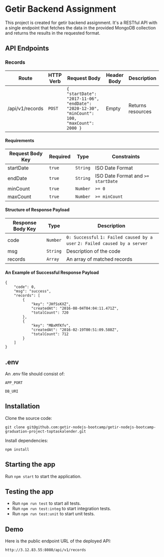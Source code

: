 # Getir Backend Assignment

This project is created for getir backend assignment. It's a RESTful API with a single endpoint that fetches the data in the provided MongoDB collection and returns the results in the requested format.

## API Endpoints

### Records

| Route | HTTP Verb | Request Body | Header Body | Description |
| --- | --- | --- | --- | --- |
| /api/v1/records | `POST` | `{ "startDate": "2017-11-06", "endDate": "2020-12-30", "minCount": 100, "maxCount": 2000 }` | Empty | Returns resources |

#### Requirements

| Request Body Key | Required | Type | Constraints |
| --- | --- | --- | --- |
| startDate | `true` | `String` | ISO Date Format |
| endDate | `true` | `String` | ISO Date Format and `>= startDate` |
| minCount | `true` | `Number` | `>= 0` |
| maxCount | `true` | `Number` | `>= minCount` |

#### Structure of Response Payload

| Response Body Key | Type | Description  |
| --- | --- | --- |
| code | `Number` | `0: Successful` `1: Failed caused by a user` `2: Failed caused by a server` |
| msg | `String` | Description of the code |
| records | `Array` | An array of matched records  |

#### An Example of Successful Response Payload

    {
        "code": 0,
        "msg": "success",
        "records": [
            {
                "key": "JHfSsKXZ",
                "createdAt": "2016-08-04T04:04:11.471Z",
                "totalCount": 720
            },
            {
                "key": "MBxMfKfv",
                "createdAt": "2016-02-19T00:51:09.588Z",
                "totalCount": 712
            }
        ]
    }

## .env

An .env file should consist of:

    APP_PORT

    DB_URI

## Installation

Clone the source code:

    git clone git@github.com:getir-nodejs-bootcamp/getir-nodejs-bootcamp-graduation-project-toptaskalender.git

Install dependencies:

    npm install

## Starting the app

Run `npm start` to start the application.

## Testing the app

- Run `npm run test` to start all tests.
- Run `npm run test:integ` to start integration tests.
- Run `npm run test:unit` to start unit tests.

## Demo

Here is the public endpoint URL of the deployed API:

    http://3.12.83.55:8080/api/v1/records
